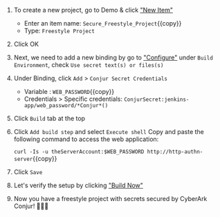 
1. To create a new project, go to Demo & click ["New Item"]({{TRAFFIC_HOST1_8081}}/job/Demo/newJob)

   - Enter an item name: `Secure_Freestyle_Project`{{copy}}
   - Type: `Freestyle Project`

2. Click OK

3. Next, we need to add a new binding by go to ["Configure"]({{TRAFFIC_HOST1_8081}}/job/Demo/job/Secure_Freestyle_Project/configure)
   under `Build Environment`, check `Use secret text(s) or files(s)`

4. Under Binding, click `Add` > `Conjur Secret Credentials`

   - Variable : `WEB_PASSWORD`{{copy}}
   - Credentials > Specific credentials: `ConjurSecret:jenkins-app/web_password/*Conjur*()`

5. Click `Build` tab at the top

6. Click `Add build step` and select `Execute shell`
   Copy and paste the following command to access the web application:

   `curl -Is -u theServerAccount:$WEB_PASSWORD http://http-authn-server`{{copy}}

7. Click `Save`

8. Let's verify the setup by clicking ["Build Now"]({{TRAFFIC_HOST1_8081}}/job/Demo/job/Secure_Freestyle_Project/build?delay=0sec)

9. Now you have a freestyle project with secrets secured by CyberArk Conjur! 🎉🎉🎉
